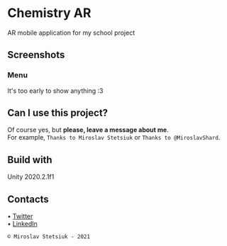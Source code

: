 # Chemistry AR
AR mobile application for my school project


## Screenshots
### Menu
It's too early to show anything :3


## Can I use this project?
Of course yes, but <b>please, leave a message about me</b>.<br>
For example, `Thanks to Miroslav Stetsiuk` or `Thanks to @MiroslavShard`.


## Build with
Unity 2020.2.1f1


## Contacts
• [Twitter](https://twitter.com/miroslavshard)<br>
• [LinkedIn](https://www.linkedin.com/in/miroslavshard)


`© Miroslav Stetsiuk - 2021`
